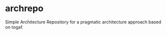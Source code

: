 archrepo
========

Simple Architecture Repository for a pragmatic architecture approach based on togaf.
